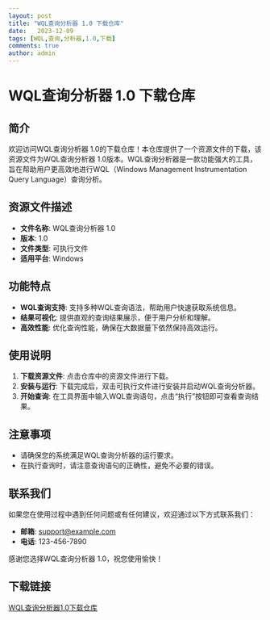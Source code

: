 ```yaml
---
layout: post
title: "WQL查询分析器 1.0 下载仓库"
date:   2023-12-09
tags: [WQL,查询,分析器,1.0,下载]
comments: true
author: admin
---
```

# WQL查询分析器 1.0 下载仓库

## 简介

欢迎访问WQL查询分析器 1.0的下载仓库！本仓库提供了一个资源文件的下载，该资源文件为WQL查询分析器 1.0版本。WQL查询分析器是一款功能强大的工具，旨在帮助用户更高效地进行WQL（Windows Management Instrumentation Query Language）查询分析。

## 资源文件描述

- **文件名称**: WQL查询分析器 1.0
- **版本**: 1.0
- **文件类型**: 可执行文件
- **适用平台**: Windows

## 功能特点

- **WQL查询支持**: 支持多种WQL查询语法，帮助用户快速获取系统信息。
- **结果可视化**: 提供直观的查询结果展示，便于用户分析和理解。
- **高效性能**: 优化查询性能，确保在大数据量下依然保持高效运行。

## 使用说明

1. **下载资源文件**: 点击仓库中的资源文件进行下载。
2. **安装与运行**: 下载完成后，双击可执行文件进行安装并启动WQL查询分析器。
3. **开始查询**: 在工具界面中输入WQL查询语句，点击“执行”按钮即可查看查询结果。

## 注意事项

- 请确保您的系统满足WQL查询分析器的运行要求。
- 在执行查询时，请注意查询语句的正确性，避免不必要的错误。

## 联系我们

如果您在使用过程中遇到任何问题或有任何建议，欢迎通过以下方式联系我们：

- **邮箱**: support@example.com
- **电话**: 123-456-7890

感谢您选择WQL查询分析器 1.0，祝您使用愉快！

## 下载链接

[WQL查询分析器1.0下载仓库](https://pan.quark.cn/s/f66aaa739451)